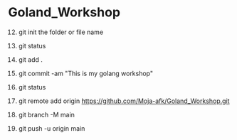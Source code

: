 # Goland_Workshop
12. git init the folder or file name

  13. git status
  
  14. git add .
  
  15. git commit -am "This is my golang workshop"
  
  16. git status
  
  17. git remote add origin https://github.com/Moja-afk/Goland_Workshop.git
  
  18. git branch -M main
  
  19. git push -u origin main
  
